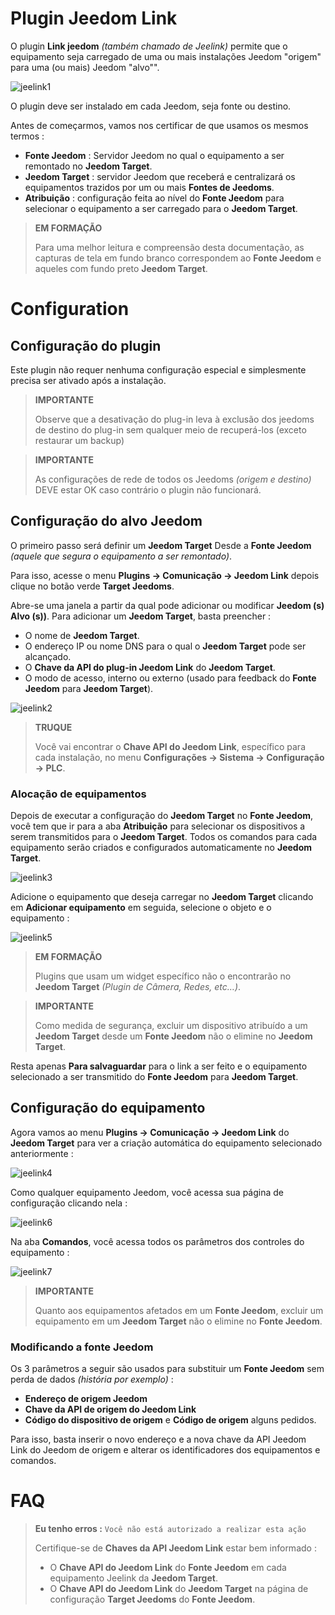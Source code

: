 # Plugin Jeedom Link

O plugin **Link jeedom** *(também chamado de Jeelink)* permite que o equipamento seja carregado de uma ou mais instalações Jeedom "origem" para uma (ou mais) Jeedom "alvo"".

![jeelink1](../images/jeelink1.png)

O plugin deve ser instalado em cada Jeedom, seja fonte ou destino.

Antes de começarmos, vamos nos certificar de que usamos os mesmos termos :
- **Fonte Jeedom** : Servidor Jeedom no qual o equipamento a ser remontado no **Jeedom Target**.
- **Jeedom Target** : servidor Jeedom que receberá e centralizará os equipamentos trazidos por um ou mais **Fontes de Jeedoms**.
- **Atribuição** : configuração feita ao nível do **Fonte Jeedom** para selecionar o equipamento a ser carregado para o **Jeedom Target**.

>**EM FORMAÇÃO**
>
>Para uma melhor leitura e compreensão desta documentação, as capturas de tela em fundo branco correspondem ao **Fonte Jeedom** e aqueles com fundo preto **Jeedom Target**.

# Configuration

## Configuração do plugin

Este plugin não requer nenhuma configuração especial e simplesmente precisa ser ativado após a instalação.

>**IMPORTANTE**
>
>Observe que a desativação do plug-in leva à exclusão dos jeedoms de destino do plug-in sem qualquer meio de recuperá-los (exceto restaurar um backup)

>**IMPORTANTE**
>
>As configurações de rede de todos os Jeedoms *(origem e destino)* DEVE estar OK caso contrário o plugin não funcionará.

## Configuração do alvo Jeedom

O primeiro passo será definir um **Jeedom Target** Desde a **Fonte Jeedom** *(aquele que segura o equipamento a ser remontado)*.

Para isso, acesse o menu **Plugins → Comunicação → Jeedom Link** depois clique no botão verde **Target Jeedoms**.

Abre-se uma janela a partir da qual pode adicionar ou modificar **Jeedom (s) Alvo (s))**. Para adicionar um **Jeedom Target**, basta preencher :

- O nome de **Jeedom Target**.
- O endereço IP ou nome DNS para o qual o **Jeedom Target** pode ser alcançado.
- O **Chave da API do plug-in Jeedom Link** do **Jeedom Target**.
- O modo de acesso, interno ou externo (usado para feedback do **Fonte Jeedom** para **Jeedom Target**).

![jeelink2](../images/jeelink2.png)

>**TRUQUE**
>
>Você vai encontrar o **Chave API do Jeedom Link**, específico para cada instalação, no menu **Configurações → Sistema → Configuração → PLC**.

### Alocação de equipamentos

Depois de executar a configuração do **Jeedom Target** no **Fonte Jeedom**, você tem que ir para a aba **Atribuição** para selecionar os dispositivos a serem transmitidos para o **Jeedom Target**. Todos os comandos para cada equipamento serão criados e configurados automaticamente no **Jeedom Target**.

![jeelink3](../images/jeelink3.png)

Adicione o equipamento que deseja carregar no **Jeedom Target** clicando em **Adicionar equipamento** em seguida, selecione o objeto e o equipamento :

![jeelink5](../images/jeelink5.png)

>**EM FORMAÇÃO**
>
>Plugins que usam um widget específico não o encontrarão no **Jeedom Target** *(Plugin de Câmera, Redes, etc…​)*.

>**IMPORTANTE**
>
>Como medida de segurança, excluir um dispositivo atribuído a um **Jeedom Target** desde um **Fonte Jeedom** não o elimine no **Jeedom Target**.

Resta apenas **Para salvaguardar** para o link a ser feito e o equipamento selecionado a ser transmitido do **Fonte Jeedom** para **Jeedom Target**.

## Configuração do equipamento

Agora vamos ao menu **Plugins → Comunicação → Jeedom Link** do **Jeedom Target** para ver a criação automática do equipamento selecionado anteriormente :

![jeelink4](../images/jeelink4.png)

Como qualquer equipamento Jeedom, você acessa sua página de configuração clicando nela :

![jeelink6](../images/jeelink6.png)

Na aba **Comandos**, você acessa todos os parâmetros dos controles do equipamento :

![jeelink7](../images/jeelink7.png)

>**IMPORTANTE**
>
>Quanto aos equipamentos afetados em um **Fonte Jeedom**, excluir um equipamento em um **Jeedom Target** não o elimine no **Fonte Jeedom**.

### Modificando a fonte Jeedom

Os 3 parâmetros a seguir são usados para substituir um **Fonte Jeedom** sem perda de dados *(história por exemplo)* :

-   **Endereço de origem Jeedom**
-   **Chave da API de origem do Jeedom Link**
-   **Código do dispositivo de origem** e **Código de origem** alguns pedidos.

Para isso, basta inserir o novo endereço e a nova chave da API Jeedom Link do Jeedom de origem e alterar os identificadores dos equipamentos e comandos.

# FAQ

>**Eu tenho erros :** `Você não está autorizado a realizar esta ação`
>
>Certifique-se de **Chaves da API Jeedom Link** estar bem informado :
>- O **Chave API do Jeedom Link** do **Fonte Jeedom** em cada equipamento Jeelink da **Jeedom Target**.
>- O **Chave API do Jeedom Link** do **Jeedom Target** na página de configuração **Target Jeedoms** do **Fonte Jeedom**.
